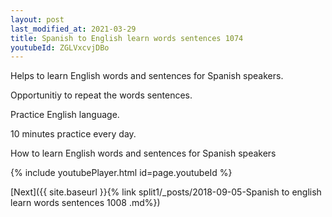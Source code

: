 ```yaml
---
layout: post
last_modified_at: 2021-03-29
title: Spanish to English learn words sentences 1074 
youtubeId: ZGLVxcvjDBo
---
```

 
 
Helps to learn English words and sentences for Spanish speakers.

Opportunitiy to repeat the words sentences. 

Practice English language. 
 
10 minutes practice every day. 
 
How to learn English words and sentences for Spanish speakers 
 
{% include youtubePlayer.html id=page.youtubeId %}
 
 
[Next]({{ site.baseurl }}{% link  split1/_posts/2018-09-05-Spanish to english learn words sentences 1008 .md%})
 
